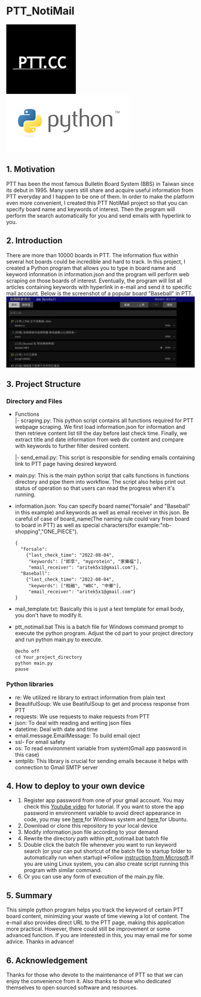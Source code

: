 # PTT_NotiMail
<img src="images/PTT.png"><img src="images/Python.png"/>
## 1. Motivation
PTT has been the most famous Bulletin Board System (BBS) in Taiwan since its debut in 1995. Many users still share and acquire useful information from PTT everyday and I happen to be one of them. In order to make the platform even more convenient, I created this PTT NotiMail project so that you can specify board name and keywords of interest. Then the program will perform the search automatically for you and send emails with hyperlink to you.

## 2. Introduction
There are more than 10000 boards in PTT. The information flux within several hot boards could be incredible and hard to track. In this project, I created a Python program that allows you to type in board name and keyword information in information.json and the program will perform web scraping on those boards of interest. Eventually, the program will list all articles containing keywords with hyperlink in e-mail and send it to specific mail account. Below is the screenshot of a popular board "Baseball" in PTT.
<img src="images/PTT1.PNG">

## 3. Project Structure
### Directory and Files
- Functions <br>
    |- scraping.py: This python script contains all functions required for PTT webpage scraping. We first load information.json for information and then retrieve                           content list till the day before last check time. Finally, we extract title and date information from web div content and compare with keywords to                     further filter desired content.
    
    |- send_email.py: This script is responsible for sending emails containing link to PTT page having desired keyword.
- main.py: This is the main python script that calls functions in functions directory and pipe them into workflow. The script also helps print out status of operation  so that users can read the progress when it's running.
- information.json: You can specify board name("forsale" and "Baseball" in this example) and keywords as well as email receiver in this json. Be careful of case of board_name(The naming rule could vary from board to board in PTT) as well as special characters(for example:"nb-shopping","ONE_PIECE").
  ~~~
  {
    "forsale": 
      {"last_check_time": "2022-08-04", 
       "keywords": ["即享", "myprotein", "家樂福"], 
       "email_receiver": "aritek5x1@gmail.com"}, 
    "Baseball": 
      {"last_check_time": "2022-08-04", 
       "keywords": ["柏融", "WBC", "中華"], 
       "email_receiver": "aritek5x1@gmail.com"}
  }
  ~~~
- mail_template.txt: Basically this is just a text template for email body, you don't have to modify it.
- ptt_notimail.bat
  This is a batch file for Windows command prompt to execute the python program. Adjust the cd part to your project directory and run python main.py to execute.
  ~~~
  @echo off
  cd Your_project_directory
  python main.py
  pause
  ~~~
### Python libraries
- re: We utilized re library to extract information from plain text
- BeautifulSoup: We use BeatifulSoup to get and process response from PTT
- requests: We use requests to make requests from PTT
- json: To deal with reading and writing json files
- datetime: Deal with date and time 
- email.message.EmailMessage: To build email oject
- ssl- For email safety 
- os: To read environment variable from system(Gmail app password in this case)
- smtplib: This library is crucial for sending emails because it helps with connection to Gmail SMTP server

## 4. How to deploy to your own device
- 1. Register app password from one of your gmail account. You may check this <a href="https://www.youtube.com/watch?v=g_j6ILT-X0k">Youtube video</a> for tutorial. If you want to store the app password in environment variable to avoid direct appearance in code, you may see <a href='https://helpdeskgeek.com/windows-10/add-windows-path-environment-variable/'> here </a> for Windows system and <a href='https://tecadmin.net/setting-up-environment-variables-on-ubuntu/'>here </a>for Ubuntu.
- 2. Download or clone this repository to your local device
- 3. Modify information.json file according to your demand
- 4. Rewrite the directory path within ptt_notimail.bat batch file
- 5. Double click the batch file whenever you want to run keyword search (or your can put shortcut of the batch file to startup folder to automatically run when startup)=>Follow <a href="https://www.youtube.com/watch?v=g_j6ILT-X0k">instruction from Microsoft</a>.If you are using Linux system, you can also create script running this program with similar command.
- 6. Or you can use any form of execution of the main.py file.

## 5. Summary
This simple python program helps you track the keyword of certain PTT board content, minimizing your waste of time viewing a lot of content. The e-mail also provides direct URL to the PTT page, making this application more practical. However, there could still be improvement or some advanced function. If you are interested in this, you may email me for some advice. Thanks in advance!

## 6. Acknowledgement
Thanks for those who devote to the maintenance of PTT so that we can enjoy the convenience from it. Also thanks to those who dedicated themselves to open sourced software and resources.
